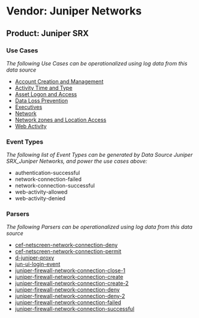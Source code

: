 Vendor: Juniper Networks
========================
Product: Juniper SRX
--------------------

### Use Cases

_The following Use Cases can be operationalized using log data from this data source_

* [Account Creation and Management](usecase_account_creation_and_management.md)
* [Activity Time  and Type](usecase_activity_time__and_type.md)
* [Asset Logon and Access](usecase_asset_logon_and_access.md)
* [Data Loss Prevention](usecase_data_loss_prevention.md)
* [Executives](usecase_executives.md)
* [Network](usecase_network.md)
* [Network zones and Location Access](usecase_network_zones_and_location_access.md)
* [Web Activity](usecase_web_activity.md)


### Event Types

_The following list of Event Types can be generated by Data Source Juniper SRX_Juniper Networks, and power the use cases above:_

- authentication-successful
- network-connection-failed
- network-connection-successful
- web-activity-allowed
- web-activity-denied


### Parsers

_The following Parsers can be operationalized using log data from this data source_

* [cef-netscreen-network-connection-deny](parserContent_cef-netscreen-network-connection-deny.md)
* [cef-netscreen-network-connection-permit](parserContent_cef-netscreen-network-connection-permit.md)
* [d-juniper-proxy](parserContent_d-juniper-proxy.md)
* [jun-ui-login-event](parserContent_jun-ui-login-event.md)
* [juniper-firewall-network-connection-close-1](parserContent_juniper-firewall-network-connection-close-1.md)
* [juniper-firewall-network-connection-create](parserContent_juniper-firewall-network-connection-create.md)
* [juniper-firewall-network-connection-create-2](parserContent_juniper-firewall-network-connection-create-2.md)
* [juniper-firewall-network-connection-deny](parserContent_juniper-firewall-network-connection-deny.md)
* [juniper-firewall-network-connection-deny-2](parserContent_juniper-firewall-network-connection-deny-2.md)
* [juniper-firewall-network-connection-failed](parserContent_juniper-firewall-network-connection-failed.md)
* [juniper-firewall-network-connection-successful](parserContent_juniper-firewall-network-connection-successful.md)
